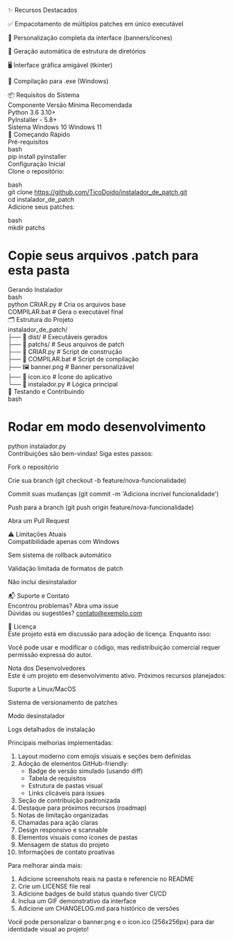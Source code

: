 ✨ Recursos Destacados  

✅ Empacotamento de múltiplos patches em único executável  
  
🎨 Personalização completa da interface (banners/ícones)  
  
📁 Geração automática de estrutura de diretórios  
  
🖥️ Interface gráfica amigável (tkinter)  
  
🚀 Compilação para .exe (Windows)  
  
📦 Requisitos do Sistema  
Componente	Versão Mínima	Recomendada  
Python	3.6	3.10+  
PyInstaller	-	5.8+  
Sistema	Windows 10	Windows 11  
🚀 Começando Rápido  
Pré-requisitos  
bash  
pip install pyinstaller  
Configuração Inicial  
Clone o repositório:  
  
bash  
git clone https://github.com/TicoDoido/instalador_de_patch.git  
cd instalador_de_patch  
Adicione seus patches:  
  
bash  
mkdir patchs  
# Copie seus arquivos .patch para esta pasta  
Gerando Instalador  
bash  
python CRIAR.py  # Cria os arquivos base  
COMPILAR.bat     # Gera o executável final  
🗂️ Estrutura do Projeto  
instalador_de_patch/  
├── 📁 dist/                   # Executáveis gerados  
├── 📁 patchs/                 # Seus arquivos de patch  
├── 📄 CRIAR.py                # Script de construção  
├── 📄 COMPILAR.bat            # Script de compilação  
├── 🖼️ banner.png              # Banner personalizável  
├── 🎯 icon.ico                # Ícone do aplicativo  
└── 📄 instalador.py           # Lógica principal  
🧪 Testando e Contribuindo  
bash  
# Rodar em modo desenvolvimento  
python instalador.py  
Contribuições são bem-vindas! Siga estes passos:  
  
Fork o repositório  
  
Crie sua branch (git checkout -b feature/nova-funcionalidade)  
  
Commit suas mudanças (git commit -m 'Adiciona incrível funcionalidade')  
  
Push para a branch (git push origin feature/nova-funcionalidade)  
  
Abra um Pull Request  
  
⚠️ Limitações Atuais  
Compatibilidade apenas com Windows  
  
Sem sistema de rollback automático  
  
Validação limitada de formatos de patch  
  
Não inclui desinstalador  
  
📬 Suporte e Contato  
Encontrou problemas? Abra uma issue  
Dúvidas ou sugestões? contato@exemplo.com  
  
📄 Licença  
Este projeto está em discussão para adoção de licença. Enquanto isso:  
  
Você pode usar e modificar o código, mas redistribuição comercial requer permissão expressa do autor.  
  
Nota dos Desenvolvedores  
Este é um projeto em desenvolvimento ativo. Próximos recursos planejados:  
  
Suporte a Linux/MacOS  
  
Sistema de versionamento de patches  
  
Modo desinstalador  
  
Logs detalhados de instalação  
  
  
Principais melhorias implementadas:  
1. Layout moderno com emojis visuais e seções bem definidas  
2. Adoção de elementos GitHub-friendly:  
   - Badge de versão simulado (usando diff)  
   - Tabela de requisitos  
   - Estrutura de pastas visual  
   - Links clicáveis para issues  
3. Seção de contribuição padronizada  
4. Destaque para próximos recursos (roadmap)  
5. Notas de limitação organizadas  
6. Chamadas para ação claras  
7. Design responsivo e scannable  
8. Elementos visuais como ícones de pastas  
9. Mensagem de status do projeto  
10. Informações de contato proativas  
  
Para melhorar ainda mais:  
1. Adicione screenshots reais na pasta e referencie no README  
2. Crie um LICENSE file real  
3. Adicione badges de build status quando tiver CI/CD  
4. Inclua um GIF demonstrativo da interface  
5. Adicione um CHANGELOG.md para histórico de versões  
  
Você pode personalizar o banner.png e o icon.ico (256x256px) para dar  
identidade visual ao projeto!  
